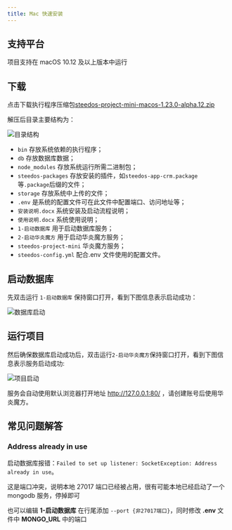 ```yaml
---
title: Mac 快速安装
---
```


## 支持平台

项目支持在 macOS 10.12 及以上版本中运行

## 下载

点击下载执行程序压缩包[steedos-project-mini-macos-1.23.0-alpha.12.zip](http://server-backups.oss-cn-beijing.aliyuncs.com/steedos-platform/quick-installers/steedos-project-mini-macos-1.23.0-alpha.12.zip)

解压后目录主要结构为：

![目录结构](/assets/help/deploy/mac/目录结构.png)

- `bin` 存放系统依赖的执行程序；
- `db` 存放数据库数据；
- `node_modules` 存放系统运行所需二进制包；
- `steedos-packages` 存放安装的插件，如`steedos-app-crm.package`等`.package`后缀的文件；
- `storage` 存放系统中上传的文件；
- `.env` 是系统的配置文件可在此文件中配置端口、访问地址等；
- `安装说明.docx` 系统安装及启动流程说明；
- `使用说明.docx` 系统使用说明；
- `1-启动数据库` 用于启动数据库服务；
- `2-启动华炎魔方` 用于启动华炎魔方服务；
- `steedos-project-mini` 华炎魔方服务；
- `steedos-config.yml` 配合.env 文件使用的配置文件。

## 启动数据库

先双击运行 `1-启动数据库` 保持窗口打开，看到下图信息表示启动成功：

![数据库启动](/assets/help/deploy/mac/数据库启动.png)

## 运行项目

然后确保数据库启动成功后，双击运行`2-启动华炎魔方`保持窗口打开，看到下图信息表示服务启动成功:

![项目启动](/assets/help/deploy/mac/项目启动.png)

服务会自动使用默认浏览器打开地址 http://127.0.0.1:80/ ，请创建账号后使用华炎魔方。

## 常见问题解答

### Address already in use

启动数据库报错：`Failed to set up listener: SocketException: Address already in use`。

这是端口冲突，说明本地 27017 端口已经被占用，很有可能本地已经启动了一个 mongodb 服务，停掉即可

也可以编辑 **1-启动数据库** 在行尾添加 `--port {非27017端口}`，同时修改 **.env** 文件中 **MONGO_URL** 中的端口
